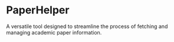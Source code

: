 # PaperHelper
A versatile tool designed to streamline the process of fetching and managing academic paper information.
